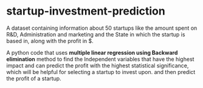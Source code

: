 # startup-investment-prediction
A dataset containing information about 50 startups like the amount spent on R&D, Administration and marketing and the State in which the startup is based in, along with the profit in $.

A python code that uses **multiple linear regression using Backward elimination** method to find the Independent variables that have the highest impact and can predict the profit with the highest statistical significance, which will be helpful for selecting a startup to invest upon. and then predict the profit of a startup.

